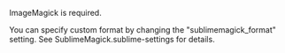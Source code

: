 ImageMagick is required.

You can specify custom format by changing the "sublimemagick_format" setting. See SublimeMagick.sublime-settings for details.